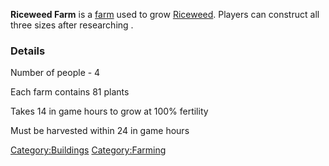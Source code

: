 **Riceweed Farm** is a [farm](Farming.md "wikilink") used to grow
[Riceweed](Riceweed.md "wikilink"). Players can construct all three sizes
after researching [](Riceweed_Farming_(Tech).md).

### Details

Number of people - 4

Each farm contains 81 plants

Takes 14 in game hours to grow at 100% fertility

Must be harvested within 24 in game hours

[Category:Buildings](Category:Buildings "wikilink")
[Category:Farming](Category:Farming "wikilink")
